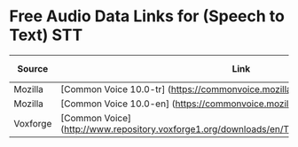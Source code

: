 # Free Audio Data Links for (Speech to Text) STT

 Source | Link | Size (Hours) |
 ------- | ------- | ------- | 
Mozilla |  [Common Voice 10.0-tr] (https://commonvoice.mozilla.org/tr/datasets) | 79 |
Mozilla |  [Common Voice 10.0-en] (https://commonvoice.mozilla.org/en/datasets) | 3050 |
Voxforge | [Common Voice] (http://www.repository.voxforge1.org/downloads/en/Trunk/Audio/Main/16kHz_16bit/) | 130 |


